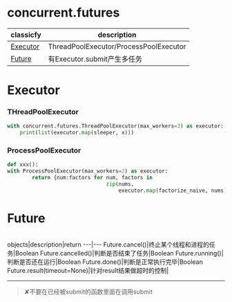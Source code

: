 # concurrent.futures

classicfy|description
---|---
[Executor](#Executor)|ThreadPoolExecutor/ProcessPoolExecutor
[Future](#Future)|有Executor.submit产生多任务

# Executor
### THreadPoolExecutor
```python
with concurrent.futures.ThreadPoolExecutor(max_workers=3) as executor:
    print(list(executor.map(sleeper, x)))
```
### ProcessPoolExecutor
```python
def xxx():
with ProcessPoolExecutor(max_workers=2) as executor:
        return {num:factors for num, factors in
                                zip(nums,
                                    executor.map(factorize_naive, nums))}
```

# Future
```python

```
objects|description|return
---|---
Future.cancel()|终止某个线程和进程的任务|Boolean
Future.cancelled()|判断是否结束了任务|Boolean
Future.running()|判断是否还在运行|Boolean
Future.done()|判断是正常执行完毕|Boolean
Future.result(timeout=None)|针对result结果做超时的控制|

---
> ✘不要在已经被submit的函数里面在调用submit
> 
